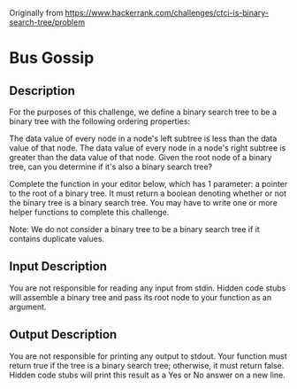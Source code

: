 Originally from https://www.hackerrank.com/challenges/ctci-is-binary-search-tree/problem

Bus Gossip
==========

Description
-----------

For the purposes of this challenge, we define a binary search tree to be a binary tree with the following ordering properties:

The data value of every node in a node's left subtree is less than the data value of that node.
The data value of every node in a node's right subtree is greater than the data value of that node.
Given the root node of a binary tree, can you determine if it's also a binary search tree?

Complete the function in your editor below, which has 1 parameter: a pointer to the root of a binary tree. It must return a boolean denoting whether or not the binary tree is a binary search tree. You may have to write one or more helper functions to complete this challenge.

Note: We do not consider a binary tree to be a binary search tree if it contains duplicate values.

Input Description
-----------------
You are not responsible for reading any input from stdin. Hidden code stubs will assemble a binary tree and pass its root node to your function as an argument.

Output Description
------------------

You are not responsible for printing any output to stdout. Your function must return true if the tree is a binary search tree; otherwise, it must return false. Hidden code stubs will print this result as a Yes or No answer on a new line.